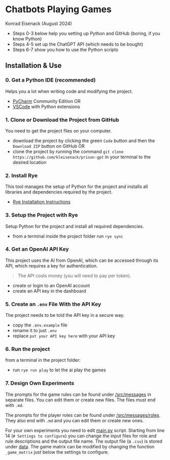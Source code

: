 # Chatbots Playing Games
Konrad Eisenack (August 2024)

- Steps 0-3 below help you setting up Python and GitHub (boring, if you know Python)
- Steps 4-5 set up the ChatGPT API (which needs to be bought)
- Steps 6-7 show you how to use the Python scripts

## Installation & Use

### 0. Get a Python IDE (recommended)

Helps you a lot when writing code and modifying the project.

- [PyCharm](https://www.jetbrains.com/pycharm/download) Community Edition OR
- [VSCode](https://code.visualstudio.com/download) with Python extensions

### 1. Clone or Download the Project from GitHub

You need to get the project files on your computer.

- download the project by clicking the green `Code` button and then the `Download ZIP` button on GitHub OR
- clone the project by running the command `git clone https://github.com/kleisenack/prison-gpt` in your terminal to the desired location

### 2. Install Rye

This tool manages the setup of Python for the project and installs all libraries and dependencies required by the project.

- [Rye Installation Instructions](https://rye-up.com/guide/installation/)

### 3. Setup the Project with Rye

Setup Python for the project and install all required dependencies.

- from a terminal inside the project folder run `rye sync`

### 4. Get an OpenAI API Key

This project uses the AI from OpenAI, which can be accessed through its API, which requires a key for authentication.
> The API costs money (you will need to pay per token).

- create or login to an OpenAI account
- create an API key in the dashboard

### 5. Create an `.env` File With the API Key

The project needs to be told the API key in a secure way.

- copy the `.env.example` file
- rename it to just `.env`
- replace `put your API key here` with your API key

### 6. Run the project

from a terminal in the project folder:

- run `rye run play` to let the ai play the games

### 7. Design Own Experiments

The prompts for the game rules can be found under [/src/messages](/src/messages) in separate files.
You can edit them or create new files. The files must end with `.md`.

The prompts for the player roles can be found under [/src/messages/roles](/src/messages/roles).
They also end with `.md` and you can edit them or create new ones.

For your own experiments you need to edit [main.py](/src/prison_gpt/main.py) script.
Starting from line 14 (`# Settings to configure`) you can change the input files for role and rule descriptions and the output file name.
The output file (a `.csv`) is stored under [data](/src/data).
The game matrix can be modified by changing the function `_game_matrix` just below the settings to configure.
